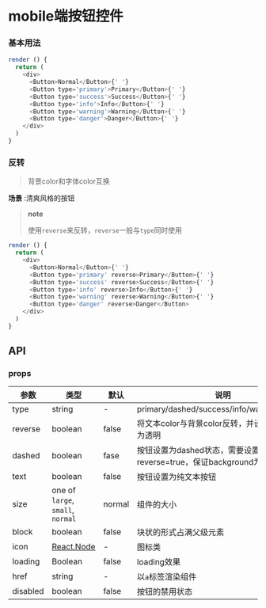 # mobile端按钮控件

### 基本用法

```js
render () {
  return (
    <div>
      <Button>Normal</Button>{' '}
      <Button type='primary'>Primary</Button>{' '}
      <Button type='success'>Success</Button>{' '}
      <Button type='info'>Info</Button>{' '}
      <Button type='warning'>Warning</Button>{' '}
      <Button type='danger'>Danger</Button>{' '}
    </div>
  )
}
```

### 反转

> 背景color和字体color互换

**场景** :清爽风格的按钮

> **note**
>
> 使用`reverse`来反转，`reverse`一般与`type`同时使用


```js
render () {
  return (
    <div>
      <Button>Normal</Button>{' '}
      <Button type='primary' reverse>Primary</Button>{' '}
      <Button type='success' reverse>Success</Button>{' '}
      <Button type='info' reverse>Info</Button>{' '}
      <Button type='warning' reverse>Warning</Button>{' '}
      <Button type='danger' reverse>Danger</Button>
    </div>
  )
}
```

## API

### props

|   参数    |   类型   |   默认  |   说明     |
|-----------|----------|------------|-------------------|
| type  |  string  |  -      | primary/dashed/success/info/warning/danger |
| reverse  |  boolean  |  false      | 将文本color与背景color反转，并设置背景color为透明 |
| dashed  | boolean | fase | 按钮设置为dashed状态，需要设置reverse=true，保证background为'#fff' |
| text  | boolean | false | 按钮设置为纯文本按钮 |
| size | one of `large`, `small`, `normal`  |  normal    | 组件的大小 |
| block | boolean  |  false  | 块状的形式占满父级元素 |
| icon | [React.Node](https://flow.org/en/docs/react/types/#toc-react-node) | - | 图标类 |
| loading  | Boolean | false  | loading效果 |
| href  | string | -  | 以`a`标签渲染组件   |
| disabled     | boolean     |  false    | 按钮的禁用状态 |
